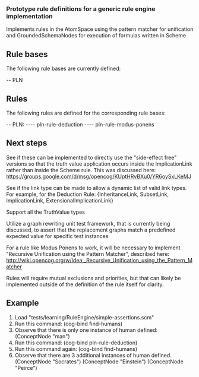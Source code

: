### Prototype rule definitions for a generic rule engine implementation

Implements rules in the AtomSpace using the pattern matcher for unification
and GroundedSchemaNodes for execution of formulas written in Scheme

## Rule bases

The following rule bases are currently defined:

-- PLN

## Rules

The following rules are defined for the corresponding rule bases:

-- PLN:
---- pln-rule-deduction
---- pln-rule-modus-ponens

## Next steps
See if these can be implemented to directly use the "side-effect free"
versions so that the truth value application occurs inside the
ImplicationLink rather than inside the Scheme rule.
This was discussed here:
https://groups.google.com/d/msg/opencog/KUptHRvBXu0/YR6oySxLKeMJ

See if the link type can be made to allow a dynamic list of valid
link types. For example, for the Deduction Rule:
{InheritanceLink, SubsetLink, ImplicationLink, ExtensionalImplicationLink}

Support all the TruthValue types

Utilize a graph rewriting unit test framework, that is currently
being discussed, to assert that the replacement graphs match a
predefined expected value for specific test instances

For a rule like Modus Ponens to work, it will be necessary to implement
"Recursive Unification using the Pattern Matcher", described here:
http://wiki.opencog.org/w/Idea:_Recursive_Unification_using_the_Pattern_Matcher

Rules will require mutual exclusions and priorities, but that can likely
be implemented outside of the definition of the rule itself for clarity.

## Example

 1. Load "tests/learning/RuleEngine/simple-assertions.scm"
 2. Run this command:
    (cog-bind find-humans)
 3. Observe that there is only one instance of human defined:
    (ConceptNode "man")
 4. Run this command:
    (cog-bind pln-rule-deduction)
 5. Run this command again:
    (cog-bind find-humans)
 6. Observe that there are 3 additional instances of human defined.
    (ConceptNode "Socrates")
    (ConceptNode "Einstein")
    (ConceptNode "Peirce")
